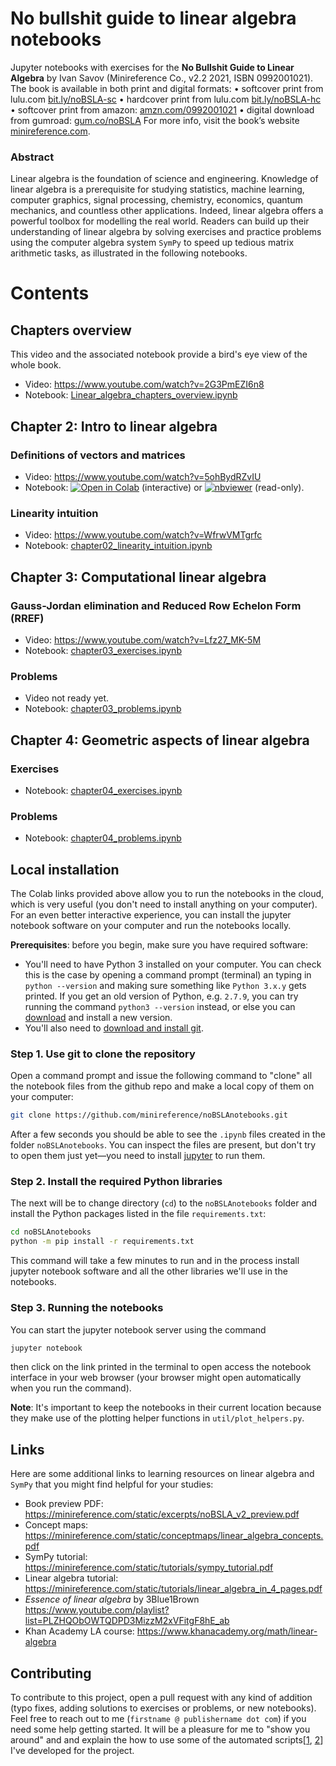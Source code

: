 No bullshit guide to linear algebra notebooks
=============================================
Jupyter notebooks with exercises for the **No Bullshit Guide to Linear Algebra**
by Ivan Savov (Minireference Co.,  v2.2 2021, ISBN 0992001021).
The book is available in both print and digital formats:
 • softcover print from lulu.com [bit.ly/noBSLA-sc](https://bit.ly/noBSLA-sc)
 • hardcover print from lulu.com [bit.ly/noBSLA-hc](https://bit.ly/noBSLA-hc)
 • softcover print from amazon: [amzn.com/0992001021](https://amzn.com/0992001021)
 • digital download from gumroad: [gum.co/noBSLA](https://gum.co/noBSLA)
For more info, visit the book’s website [minireference.com](https://minireference.com).


### Abstract
Linear algebra is the foundation of science and engineering.
Knowledge of linear algebra is a prerequisite for studying statistics,
machine learning, computer graphics, signal processing, chemistry, economics,
quantum mechanics, and countless other applications.
Indeed, linear algebra offers a powerful toolbox for modelling the real world.
Readers can build up their understanding of linear algebra by solving exercises
and practice problems using the computer algebra system `SymPy` to speed up
tedious matrix arithmetic tasks, as illustrated in the following notebooks.


Contents
========

## Chapters overview
This video and the associated notebook provide a bird's eye view of the whole book.
- Video: https://www.youtube.com/watch?v=2G3PmEZI6n8  
- Notebook: [Linear_algebra_chapters_overview.ipynb](./Linear_algebra_chapters_overview.ipynb)


## Chapter 2: Intro to linear algebra

### Definitions of vectors and matrices
- Video: https://www.youtube.com/watch?v=5ohBydRZvIU  
- Notebook: [![Open in Colab](https://colab.research.google.com/assets/colab-badge.svg)](https://colab.research.google.com/github/minireference/noBSLAnotebooks/blob/master/chapter02_definitions.ipynb) (interactive) or [![nbviewer](https://raw.githubusercontent.com/jupyter/design/master/logos/Badges/nbviewer_badge.svg)](https://nbviewer.jupyter.org/github/minireference/noBSLAnotebooks/blob/master/chapter02_definitions.ipynb) (read-only).

### Linearity intuition
- Video: https://www.youtube.com/watch?v=WfrwVMTgrfc  
- Notebook: [chapter02_linearity_intuition.ipynb](./chapter02_linearity_intuition.ipynb)



## Chapter 3: Computational linear algebra

### Gauss-Jordan elimination and Reduced Row Echelon Form (RREF)
- Video: https://www.youtube.com/watch?v=Lfz27_MK-5M  
- Notebook: [chapter03_exercises.ipynb](./chapter03_exercises.ipynb)

### Problems
- Video not ready yet.
- Notebook: [chapter03_problems.ipynb](./chapter03_problems.ipynb)


## Chapter 4: Geometric aspects of linear algebra

### Exercises
- Notebook: [chapter04_exercises.ipynb](./chapter04_exercises.ipynb)

### Problems
- Notebook: [chapter04_problems.ipynb](./chapter04_problems.ipynb)




Local installation
------------------
The Colab links provided above allow you to run the notebooks in the cloud,
which is very useful (you don't need to install anything on your computer).
For an even better interactive experience, you can install the jupyter notebook
software on your computer and run the notebooks locally.

**Prerequisites**: before you begin, make sure you have required software:
- You'll need to have Python 3 installed on your computer. You can check this is
  the case by opening a command prompt (terminal) an typing in `python --version`
  and making sure something like `Python 3.x.y` gets printed.
  If you get an old version of Python, e.g. `2.7.9`, you can try running the 
  command `python3 --version` instead, or else you can [download](https://www.python.org/downloads/)
  and install a new version.
- You'll also need to [download and install git](https://git-scm.com/downloads).



### Step 1. Use git to clone the repository
Open a command prompt and issue the following command to "clone" all the notebook
files from the github repo and make a local copy of them on your computer:

```bash
git clone https://github.com/minireference/noBSLAnotebooks.git
```

After a few seconds you should be able to see the `.ipynb` files created in the
folder `noBSLAnotebooks`. You can inspect the files are present, but don't try to
open them just yet—you need to install [jupyter](https://jupyter.org/) to run them.



### Step 2. Install the required Python libraries
The next will be to change directory (`cd`) to the `noBSLAnotebooks` folder and
install the Python packages listed in the file `requirements.txt`:

```bash
cd noBSLAnotebooks
python -m pip install -r requirements.txt
```

This command will take a few minutes to run and in the process install jupyter notebook
software and all the other libraries we'll use in the notebooks.



### Step 3. Running the notebooks
You can start the jupyter notebook server using the command

```bash
jupyter notebook
```

then click on the link printed in the terminal to open access the notebook interface
in your web browser (your browser might open automatically when you run the command).


**Note**: It's important to keep the notebooks in their current location because
they make use of the plotting helper functions in `util/plot_helpers.py`.



Links
-----
Here are some additional links to learning resources on linear algebra and `SymPy`
that you might find helpful for your studies:

- Book preview PDF: https://minireference.com/static/excerpts/noBSLA_v2_preview.pdf
- Concept maps: https://minireference.com/static/conceptmaps/linear_algebra_concepts.pdf
- SymPy tutorial: https://minireference.com/static/tutorials/sympy_tutorial.pdf
- Linear algebra tutorial: https://minireference.com/static/tutorials/linear_algebra_in_4_pages.pdf
- *Essence of linear algebra* by 3Blue1Brown https://www.youtube.com/playlist?list=PLZHQObOWTQDPD3MizzM2xVFitgF8hE_ab
- Khan Academy LA course: https://www.khanacademy.org/math/linear-algebra


Contributing
------------
To contribute to this project, open a pull request with any kind of addition
(typo fixes, adding solutions to exercises or problems, or new notebooks).
Feel free to reach out to me (`firstname @ publishername dot com`) if you need
some help getting started. It will be a pleasure for me to "show you around" and
and explain the how to use some of the automated scripts[[1](https://github.com/minireference/noBSLAnotebooks/blob/master/util/makepynb.sh),
[2](https://github.com/minireference/noBSLAnotebooks/blob/master/util/pre-commit-hook.sh)] I've developed for the project.
